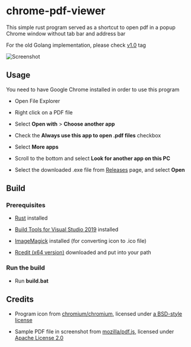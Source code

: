 # chrome-pdf-viewer

This simple rust program served as a shortcut to open pdf in a popup Chrome window without tab bar and address bar

For the old Golang implementation, please check [v1.0](https://github.com/maxloh/chrome-pdf-viewer/tree/v1.0) tag

![Screenshot](https://raw.githubusercontent.com/maxloh/chrome-pdf-viewer/readme/screenshot.png)

## Usage

You need to have Google Chrome installed in order to use this program

- Open File Explorer

- Right click on a PDF file

- Select **Open with** > **Choose another app**

- Check the **Always use this app to open .pdf files** checkbox

- Select **More apps**

- Scroll to the bottom and select **Look for another app on this PC**

- Select the downloaded .exe file from [Releases](https://github.com/maxloh/chrome-pdf-viewer/releases) page, and select **Open**

## Build

### Prerequisites

- [Rust](https://www.rust-lang.org/tools/install) installed

- [Build Tools for Visual Studio 2019](https://visualstudio.microsoft.com/downloads/#vstool-2019-family) installed

- [ImageMagick](https://imagemagick.org/script/download.php#windows) installed (for converting icon to .ico file)

- [Rcedit (x64 version)](https://github.com/electron/rcedit/releases) downloaded and put into your path

### Run the build

- Run **build.bat**

## Credits

- Program icon from [chromium/chromium](https://chromium.googlesource.com/chromium/src/+/28ee90fc0392760f358c16cbb57c0323500d7bb0/chrome/browser/resources/settings/icons.html#123), licensed under [a BSD-style license](https://chromium.googlesource.com/chromium/src/+/refs/heads/master/LICENSE)

- Sample PDF file in screenshot from [mozilla/pdf.js](https://github.com/mozilla/pdf.js/blob/f652cf8e5ea127393ee83e6cb30c51ecd6ce91c3/web/compressed.tracemonkey-pldi-09.pdf), licensed under [Apache License 2.0](https://github.com/mozilla/pdf.js/blob/master/LICENSE)
